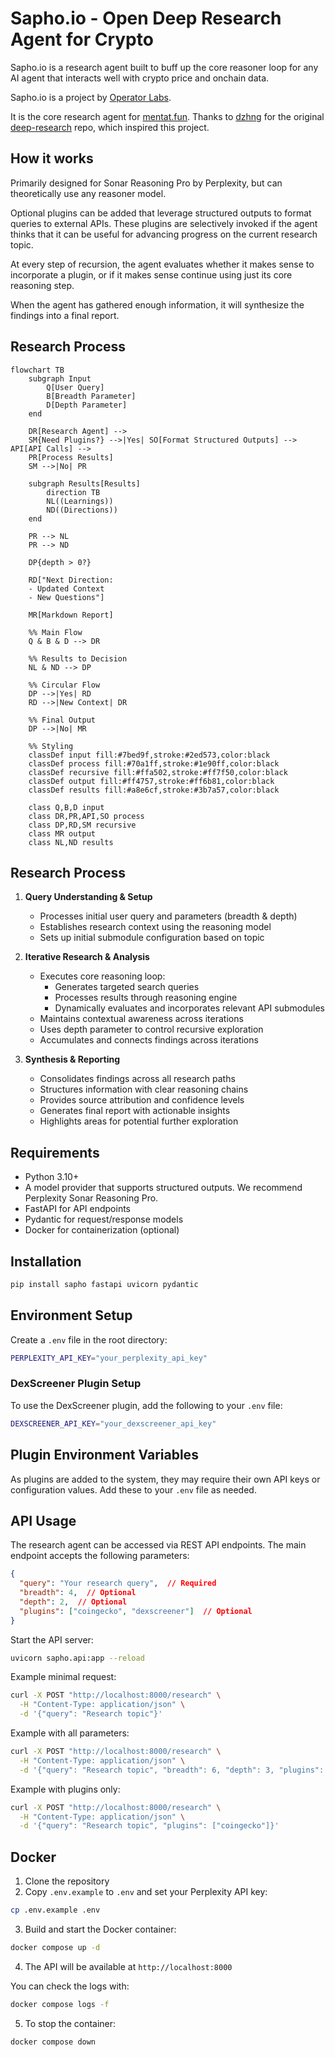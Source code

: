 # Sapho.io - Open Deep Research Agent for Crypto

Sapho.io is a research agent built to buff up the core reasoner loop for any AI agent that interacts well with crypto price and onchain data. 

Sapho.io is a project by [Operator Labs](https://operator.io). 

It is the core research agent for [mentat.fun](https://mentat.fun). Thanks to [dzhng](https://github.com/dzhng) for the original [deep-research](https://github.com/dzhng/deep-research) repo, which inspired this project.

## How it works

Primarily designed for Sonar Reasoning Pro by Perplexity, but can theoretically use any reasoner model. 

Optional plugins can be added that leverage structured outputs to format queries to external APIs. These plugins are selectively invoked if the agent thinks that it can be useful for advancing progress on the current research topic. 

At every step of recursion, the agent evaluates whether it makes sense to incorporate a plugin, or if it makes sense continue using just its core reasoning step. 

When the agent has gathered enough information, it will synthesize the findings into a final report.

## Research Process

```mermaid
flowchart TB
    subgraph Input
        Q[User Query]
        B[Breadth Parameter]
        D[Depth Parameter]
    end

    DR[Research Agent] -->
    SM{Need Plugins?} -->|Yes| SO[Format Structured Outputs] --> API[API Calls] -->
    PR[Process Results]
    SM -->|No| PR

    subgraph Results[Results]
        direction TB
        NL((Learnings))
        ND((Directions))
    end

    PR --> NL
    PR --> ND

    DP{depth > 0?}

    RD["Next Direction:
    - Updated Context
    - New Questions"]

    MR[Markdown Report]

    %% Main Flow
    Q & B & D --> DR

    %% Results to Decision
    NL & ND --> DP

    %% Circular Flow
    DP -->|Yes| RD
    RD -->|New Context| DR

    %% Final Output
    DP -->|No| MR

    %% Styling
    classDef input fill:#7bed9f,stroke:#2ed573,color:black
    classDef process fill:#70a1ff,stroke:#1e90ff,color:black
    classDef recursive fill:#ffa502,stroke:#ff7f50,color:black
    classDef output fill:#ff4757,stroke:#ff6b81,color:black
    classDef results fill:#a8e6cf,stroke:#3b7a57,color:black

    class Q,B,D input
    class DR,PR,API,SO process
    class DP,RD,SM recursive
    class MR output
    class NL,ND results
```

## Research Process
1. **Query Understanding & Setup**
   - Processes initial user query and parameters (breadth & depth)
   - Establishes research context using the reasoning model
   - Sets up initial submodule configuration based on topic

2. **Iterative Research & Analysis**
   - Executes core reasoning loop:
     - Generates targeted search queries
     - Processes results through reasoning engine
     - Dynamically evaluates and incorporates relevant API submodules
   - Maintains contextual awareness across iterations
   - Uses depth parameter to control recursive exploration
   - Accumulates and connects findings across iterations

3. **Synthesis & Reporting**
   - Consolidates findings across all research paths
   - Structures information with clear reasoning chains
   - Provides source attribution and confidence levels
   - Generates final report with actionable insights
   - Highlights areas for potential further exploration

## Requirements 

- Python 3.10+
- A model provider that supports structured outputs. We recommend Perplexity Sonar Reasoning Pro.
- FastAPI for API endpoints
- Pydantic for request/response models
- Docker for containerization (optional)

## Installation

```bash
pip install sapho fastapi uvicorn pydantic
```

## Environment Setup

Create a `.env` file in the root directory:

```bash
PERPLEXITY_API_KEY="your_perplexity_api_key"
```

### DexScreener Plugin Setup

To use the DexScreener plugin, add the following to your `.env` file:

```bash
DEXSCREENER_API_KEY="your_dexscreener_api_key"
```

## Plugin Environment Variables

As plugins are added to the system, they may require their own API keys or configuration values. Add these to your `.env` file as needed. 

## API Usage

The research agent can be accessed via REST API endpoints. The main endpoint accepts the following parameters:

```json
{
  "query": "Your research query",  // Required
  "breadth": 4,  // Optional
  "depth": 2,  // Optional
  "plugins": ["coingecko", "dexscreener"]  // Optional
}
```

Start the API server:

```bash
uvicorn sapho.api:app --reload
```

Example minimal request:

```bash
curl -X POST "http://localhost:8000/research" \
  -H "Content-Type: application/json" \
  -d '{"query": "Research topic"}'
```

Example with all parameters:

```bash
curl -X POST "http://localhost:8000/research" \
  -H "Content-Type: application/json" \
  -d '{"query": "Research topic", "breadth": 6, "depth": 3, "plugins": ["coingecko"]}'
```

Example with plugins only:

```bash
curl -X POST "http://localhost:8000/research" \
  -H "Content-Type: application/json" \
  -d '{"query": "Research topic", "plugins": ["coingecko"]}'
```

## Docker

1. Clone the repository
2. Copy `.env.example` to `.env` and set your Perplexity API key:
```bash
cp .env.example .env
```

3. Build and start the Docker container:
```bash
docker compose up -d
```

4. The API will be available at `http://localhost:8000`

You can check the logs with:
```bash
docker compose logs -f
```

5. To stop the container:
```bash
docker compose down
```


